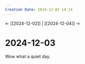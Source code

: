 ```yaml
---
Creation Date: 2024-12-03 14:14
---
```


<- [[2024-12-02]] | [[2024-12-04]]  ->

# 2024-12-03
Wow what a quiet day. 